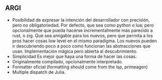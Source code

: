 ## ARGI

- Posibilidad de expresar la intención del desarrollador con precisión, pero no obligatoriedad.
	Por defecto, que sea como python o lua; pero opcionalmente que pueda hacerse incrementalmente más parecido a rust, o zig.
	Que sea amigable para los nuevos, pero que permita a los pros hacer cosas low level en el mismo paradigma.
	Los nuevos pueden ir descubriendo poco a poco como funcionan las abstracciones que usan. Implementación mágica pero abierta al descubrimiento.
- Simplicidad
	Es mejor que haya una forma de hacer las cosas.
- Originalmente compilado, opcionalmente interpretado.
- Formatter oficial (formatting should come from the lsp, primeagen)
- Multiple dispatch de Julia.

